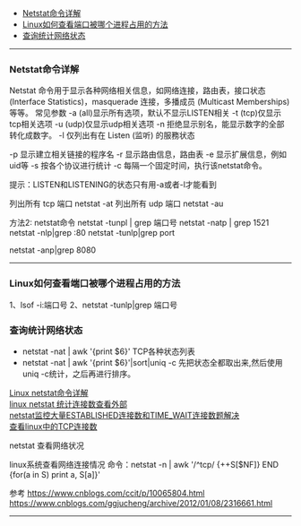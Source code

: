 - [Netstat命令详解](#Netstat命令详解)
- [Linux如何查看端口被哪个进程占用的方法](#Linux如何查看端口被哪个进程占用的方法)
- [查询统计网络状态](#查询统计网络状态)


---------------------------------------------------------------------------------------------------------------------
### Netstat命令详解


Netstat 命令用于显示各种网络相关信息，如网络连接，路由表，接口状态 (Interface Statistics)，masquerade 连接，多播成员 (Multicast Memberships) 等等。
常见参数
-a (all)显示所有选项，默认不显示LISTEN相关
-t (tcp)仅显示tcp相关选项
-u (udp)仅显示udp相关选项
-n 拒绝显示别名，能显示数字的全部转化成数字。
-l 仅列出有在 Listen (监听) 的服務状态

-p 显示建立相关链接的程序名
-r 显示路由信息，路由表
-e 显示扩展信息，例如uid等
-s 按各个协议进行统计
-c 每隔一个固定时间，执行该netstat命令。

提示：LISTEN和LISTENING的状态只有用-a或者-l才能看到


列出所有 tcp 端口 netstat -at
列出所有 udp 端口 netstat -au



方法2: netstat命令
netstat -tunpl | grep 端口号
netstat -natp | grep 1521
netstat -nlp|grep :80
netstat -tunlp|grep port


netstat -anp|grep 8080


---------------------------------------------------------------------------------------------------------------------
### Linux如何查看端口被哪个进程占用的方法
1、lsof -i:端口号
2、netstat -tunlp|grep 端口号




### 查询统计网络状态
   - netstat -nat | awk '{print $6}' TCP各种状态列表
   - netstat -nat | awk '{print $6}'|sort|uniq -c 先把状态全都取出来,然后使用uniq -c统计，之后再进行排序。

[Linux netstat命令详解](https://www.cnblogs.com/ggjucheng/archive/2012/01/08/2316661.HTML)  
[linux netstat 统计连接数查看外部](https://blog.csdn.net/pengyouchuan/article/details/6546179)  
[netstat监控大量ESTABLISHED连接数和TIME_WAIT连接数题解决](https://blog.csdn.net/bluetjs/article/details/80965967)  
[查看linux中的TCP连接数](https://blog.csdn.net/he_jian1/article/details/40787269)




netstat 查看网络状况

linux系统查看网络连接情况
命令：netstat -n | awk '/^tcp/ {++S[$NF]} END {for(a in S) print a, S[a]}'



参考
https://www.cnblogs.com/ccit/p/10065804.html
https://www.cnblogs.com/ggjucheng/archive/2012/01/08/2316661.html

---------------------------------------------------------------------------------------------------------------------







